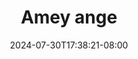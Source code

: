 --- 
title: "Amey ange"
description: "download  video bokep Amey ange durasi panjang   new"
date: 2024-07-30T17:38:21-08:00
file_code: "ncnjo3j0c7fm"
draft: false
cover: "r1zb9n8dyihmcju6.jpg"
tags: ["Amey", "ange", "bokep-indo", "bokep-viral", "bokep-ig"]
length: 242
fld_id: "1483135"
foldername: "Amey"
categories: ["Amey"]
views: 0
---